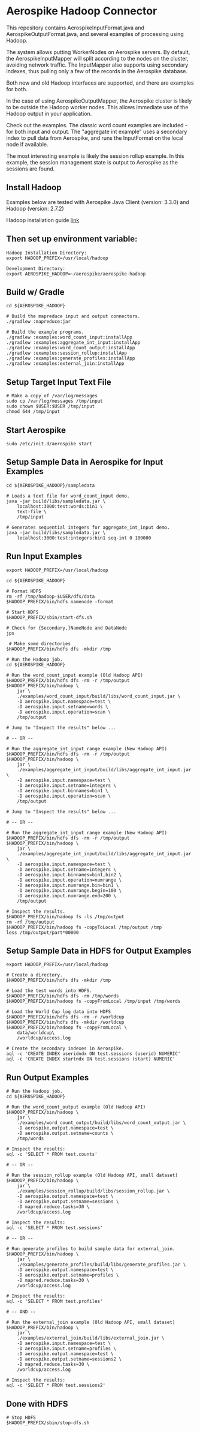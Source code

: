 # Aerospike Hadoop Connector

This repository contains AerospikeInputFormat.java and
AerospikeOutputFormat.java, and several examples of processing using
Hadoop.

The system allows putting WorkerNodes on Aerospike servers. By
default, the AerospikeInputMapper will split according to the nodes on
the cluster, avoiding network traffic. The InputMapper also supports
using secondary indexes, thus pulling only a few of the records in the
Aerospike database.

Both new and old Hadoop interfaces are supported, and there are
examples for both.

In the case of using AerospikeOutputMapper, the Aerospike cluster is
likely to be outside the Hadoop worker nodes. This allows immediate
use of the Hadoop output in your application.

Check out the examples. The classic word count examples are included -
for both input and output. The "aggregate int example" uses a
secondary index to pull data from Aerospike, and runs the InputFormat
on the local node if available.

The most interesting example is likely the session rollup example.  In
this example, the session management state is output to Aerospike as
the sessions are found.

Install Hadoop
----------------------------------------------------------------
Examples below are tested with Aerospike Java Client (version: 3.3.0) and Hadoop (version: 2.7.2)

Hadoop installation guide [link](https://hadoop.apache.org/docs/stable/hadoop-project-dist/hadoop-common/SingleCluster.html)

Then set up environment variable: 
----------------------------------------------------------------

    Hadoop Installation Directory:
    export HADOOP_PREFIX=/usr/local/hadoop

	Development Directory:
    export AEROSPIKE_HADOOP=~/aerospike/aerospike-hadoop


Build w/ Gradle
----------------------------------------------------------------

    cd ${AEROSPIKE_HADOOP}

    # Build the mapreduce input and output connectors.
    ./gradlew :mapreduce:jar

    # Build the example programs.
    ./gradlew :examples:word_count_input:installApp
    ./gradlew :examples:aggregate_int_input:installApp
    ./gradlew :examples:word_count_output:installApp
    ./gradlew :examples:session_rollup:installApp
    ./gradlew :examples:generate_profiles:installApp
    ./gradlew :examples:external_join:installApp



Setup Target Input Text File
----------------------------------------------------------------

    # Make a copy of /var/log/messages
    sudo cp /var/log/messages /tmp/input
    sudo chown $USER:$USER /tmp/input
    chmod 644 /tmp/input


Start Aerospike
----------------------------------------------------------------

    sudo /etc/init.d/aerospike start


Setup Sample Data in Aerospike for Input Examples
----------------------------------------------------------------

    cd ${AEROSPIKE_HADOOP}/sampledata

    # Loads a text file for word_count_input demo.
    java -jar build/libs/sampledata.jar \
        localhost:3000:test:words:bin1 \
        text-file \
        /tmp/input

    # Generates sequential integers for aggregate_int_input demo.
    java -jar build/libs/sampledata.jar \
        localhost:3000:test:integers:bin1 seq-int 0 100000


Run Input Examples
----------------------------------------------------------------

    export HADOOP_PREFIX=/usr/local/hadoop

    cd ${AEROSPIKE_HADOOP}

    # Format HDFS
    rm -rf /tmp/hadoop-$USER/dfs/data
    $HADOOP_PREFIX/bin/hdfs namenode -format

    # Start HDFS
    $HADOOP_PREFIX/sbin/start-dfs.sh

    # Check for {Secondary,}NameNode and DataNode
    jps

     # Make some directories
    $HADOOP_PREFIX/bin/hdfs dfs -mkdir /tmp

    # Run the Hadoop job.
    cd ${AEROSPIKE_HADOOP}

    # Run the word_count_input example (Old Hadoop API)
    $HADOOP_PREFIX/bin/hdfs dfs -rm -r /tmp/output
    $HADOOP_PREFIX/bin/hadoop \
        jar \
        ./examples/word_count_input/build/libs/word_count_input.jar \
        -D aerospike.input.namespace=test \
        -D aerospike.input.setname=words \
        -D aerospike.input.operation=scan \
        /tmp/output

    # Jump to "Inspect the results" below ...

    # -- OR --

    # Run the aggregate_int_input range example (New Hadoop API)
    $HADOOP_PREFIX/bin/hdfs dfs -rm -r /tmp/output
    $HADOOP_PREFIX/bin/hadoop \
        jar \
        ./examples/aggregate_int_input/build/libs/aggregate_int_input.jar \
        -D aerospike.input.namespace=test \
        -D aerospike.input.setname=integers \
        -D aerospike.input.binnames=bin1 \
        -D aerospike.input.operation=scan \
        /tmp/output

    # Jump to "Inspect the results" below ...

    # -- OR --

    # Run the aggregate_int_input range example (New Hadoop API)
    $HADOOP_PREFIX/bin/hdfs dfs -rm -r /tmp/output
    $HADOOP_PREFIX/bin/hadoop \
        jar \
        ./examples/aggregate_int_input/build/libs/aggregate_int_input.jar \
        -D aerospike.input.namespace=test \
        -D aerospike.input.setname=integers \
        -D aerospike.input.binnames=bin1,bin2 \
        -D aerospike.input.operation=numrange \
        -D aerospike.input.numrange.bin=bin1 \
        -D aerospike.input.numrange.begin=100 \
        -D aerospike.input.numrange.end=200 \
        /tmp/output

    # Inspect the results.
    $HADOOP_PREFIX/bin/hadoop fs -ls /tmp/output
    rm -rf /tmp/output
    $HADOOP_PREFIX/bin/hadoop fs -copyToLocal /tmp/output /tmp
    less /tmp/output/part*00000


Setup Sample Data in HDFS for Output Examples
----------------------------------------------------------------

    export HADOOP_PREFIX=/usr/local/hadoop

    # Create a directory.
    $HADOOP_PREFIX/bin/hdfs dfs -mkdir /tmp

    # Load the test words into HDFS.
    $HADOOP_PREFIX/bin/hdfs dfs -rm /tmp/words
    $HADOOP_PREFIX/bin/hadoop fs -copyFromLocal /tmp/input /tmp/words

    # Load the World Cup log data into HDFS
    $HADOOP_PREFIX/bin/hdfs dfs -rm -r /worldcup
    $HADOOP_PREFIX/bin/hdfs dfs -mkdir /worldcup
    $HADOOP_PREFIX/bin/hadoop fs -copyFromLocal \
        data/worldcup\
        /worldcup/access.log

    # Create the secondary indexes in Aerospike.
    aql -c 'CREATE INDEX useridndx ON test.sessions (userid) NUMERIC'
    aql -c 'CREATE INDEX startndx ON test.sessions (start) NUMERIC'


Run Output Examples
----------------------------------------------------------------

    # Run the Hadoop job.
    cd ${AEROSPIKE_HADOOP}

    # Run the word_count_output example (Old Hadoop API)
    $HADOOP_PREFIX/bin/hadoop \
        jar \
        ./examples/word_count_output/build/libs/word_count_output.jar \
        -D aerospike.output.namespace=test \
        -D aerospike.output.setname=counts \
        /tmp/words

    # Inspect the results:
    aql -c 'SELECT * FROM test.counts'

    # -- OR --

    # Run the session_rollup example (Old Hadoop API, small dataset)
    $HADOOP_PREFIX/bin/hadoop \
        jar \
        ./examples/session_rollup/build/libs/session_rollup.jar \
        -D aerospike.output.namespace=test \
        -D aerospike.output.setname=sessions \
        -D mapred.reduce.tasks=30 \
        /worldcup/access.log

    # Inspect the results:
    aql -c 'SELECT * FROM test.sessions'

    # -- OR --

    # Run generate_profiles to build sample data for external_join.
    $HADOOP_PREFIX/bin/hadoop \
        jar \
        ./examples/generate_profiles/build/libs/generate_profiles.jar \
        -D aerospike.output.namespace=test \
        -D aerospike.output.setname=profiles \
        -D mapred.reduce.tasks=30 \
        /worldcup/access.log

    # Inspect the results:
    aql -c 'SELECT * FROM test.profiles'

    # -- AND --

    # Run the external_join example (Old Hadoop API, small dataset)
    $HADOOP_PREFIX/bin/hadoop \
        jar \
        ./examples/external_join/build/libs/external_join.jar \
        -D aerospike.input.namespace=test \
        -D aerospike.input.setname=profiles \
        -D aerospike.output.namespace=test \
        -D aerospike.output.setname=sessions2 \
        -D mapred.reduce.tasks=30 \
        /worldcup/access.log

    # Inspect the results:
    aql -c 'SELECT * FROM test.sessions2'


Done with HDFS
----------------------------------------------------------------

    # Stop HDFS
    $HADOOP_PREFIX/sbin/stop-dfs.sh

